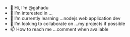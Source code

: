 - 👋 Hi, I’m @gahadu
- 👀 I’m interested in ...
- 🌱 I’m currently learning ...nodejs web application dev
- 💞️ I’m looking to collaborate on ...my projects if possible
- 📫 How to reach me ...comment when available

<!---
gahadu/gahadu is a ✨ special ✨ repository because its `README.md` (this file) appears on your GitHub profile.
You can click the Preview link to take a look at your changes.
--->
